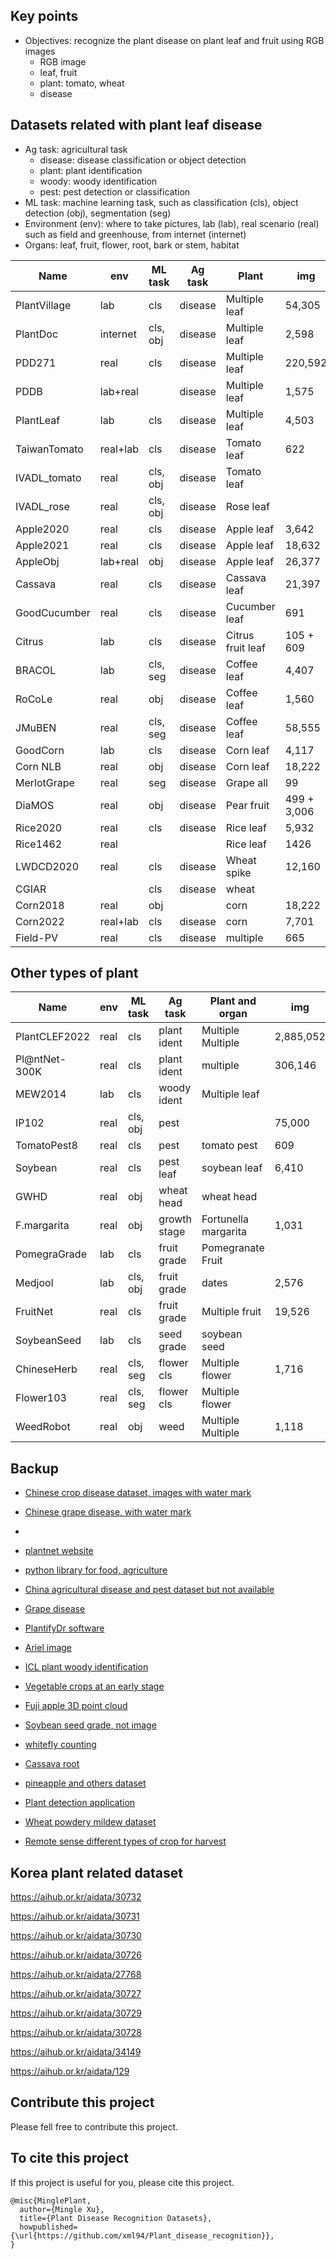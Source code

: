 ## Key points
* Objectives: recognize the plant disease on plant leaf and fruit using RGB images
  * RGB image
  * leaf, fruit
  * plant: tomato, wheat
  * disease

## Datasets related with plant leaf disease
* Ag task: agricultural task
  * disease: disease classification or object detection
  * plant: plant identification
  * woody: woody identification
  * pest: pest detection or classification
* ML task: machine learning task, such as classification (cls), object detection (obj), segmentation (seg)
* Environment (env): where to take pictures, lab (lab), real scenario (real) such as field and greenhouse, from internet (internet) 
* Organs: leaf, fruit, flower, root, bark or stem, habitat

| Name         | env      | ML task  | Ag task | Plant             | img         | class | Paper                                                                                   | Dataset                                                                                                           |
|--------------|----------|----------|---------|-------------------|-------------|-------|-----------------------------------------------------------------------------------------|-------------------------------------------------------------------------------------------------------------------|
| PlantVillage | lab      | cls      | disease | Multiple leaf     | 54,305      | 38    | [Paper](https://arxiv.org/abs/1511.08060)                                               | [Dataset](https://github.com/spMohanty/PlantVillage-Dataset/tree/master/raw/color)                                |
| PlantDoc     | internet | cls, obj | disease | Multiple leaf     | 2,598       | 17    | [Paper](https://dl.acm.org/doi/pdf/10.1145/3371158.3371196)                             | [Dataset](https://github.com/pratikkayal/PlantDoc-Dataset)                                                        |
| PDD271       | real     | cls      | disease | Multiple leaf     | 220,592     | 271   | [Paper](https://ieeexplore.ieee.org/stamp/stamp.jsp?arnumber=9325065&tag=1)             | [Sample](https://github.com/liuxindazz/PDD271)                                                                    |
| PDDB         | lab+real |          | disease | Multiple leaf     | 1,575       | 79    | [Paper](https://www.sciencedirect.com/science/article/pii/S1537511018307797)            | [Dataset](https://www.digipathos-rep.cnptia.embrapa.br/jspui/)                                                    |
| PlantLeaf    | lab      | cls      | disease | Multiple leaf     | 4,503       | 22    |                                                                                         | [Dataset](https://data.mendeley.com/datasets/hb74ynkjcn/5)                                                        |
| TaiwanTomato | real+lab | cls      | disease | Tomato leaf       | 622         | 5     |                                                                                         | [Dataset](https://data.mendeley.com/datasets/ngdgg79rzb/1)                                                        |
| IVADL_tomato | real     | cls, obj | disease | Tomato leaf       |             |       |                                                                                         | [Dataset](https://github.com/IVADL/tomato-disease-detector)                                                       |
| IVADL_rose   | real     | cls, obj | disease | Rose leaf         |             |       |                                                                                         | [Dataset](https://github.com/IVADL/tomato-disease-detector)                                                       |
| Apple2020    | real     | cls      | disease | Apple leaf        | 3,642       | 4     | [Paper](https://bsapubs.onlinelibrary.wiley.com/doi/pdfdirect/10.1002/aps3.11390)       | [Dataset](https://www.kaggle.com/competitions/plant-pathology-2020-fgvc7/data)                                    |
| Apple2021    | real     | cls      | disease | Apple leaf        | 18,632      | 6     | [Paper](https://vision.cornell.edu/se3/wp-content/uploads/2021/09/029.pdf)              | [Dataset](https://www.kaggle.com/competitions/plant-pathology-2021-fgvc8/data)                                    |
| AppleObj     | lab+real | obj      | disease | Apple leaf        | 26,377      | 5     | [Paper](https://cdmd.cnki.com.cn/Article/CDMD-10712-1019901670.htm)                     |                                                                                                                   |
| Cassava      | real     | cls      | disease | Cassava leaf      | 21,397      | 5     | [Paper](https://www.frontiersin.org/articles/10.3389/fpls.2017.01852/full)              | [Dataset](https://www.kaggle.com/competitions/cassava-leaf-disease-classification/data)                           |
| GoodCucumber | real     | cls      | disease | Cucumber leaf     | 691         | 2     |                                                                                         | [Dataset](https://www.kaggle.com/datasets/kareem3egm/cucumber-plant-diseases-dataset)                             |
| Citrus       | lab      | cls      | disease | Citrus fruit leaf | 105 + 609   | 5 + 5 | [Paper](https://www.sciencedirect.com/science/article/pii/S2352340919306948?via%3Dihub) | [Dataset](https://data.mendeley.com/datasets/3f83gxmv57/2)                                                        |
| BRACOL       | lab      | cls, seg | disease | Coffee leaf       | 4,407       | 4     | [Paper](https://arxiv.org/abs/1907.11561)                                               | [Dataset](https://data.mendeley.com/datasets/yy2k5y8mxg/1)                                                        |
| RoCoLe       | real     | obj      | disease | Coffee leaf       | 1,560       | 2     | [Paper](https://www.sciencedirect.com/science/article/pii/S2352340919307693?via%3Dihub) | [Dataset](https://data.mendeley.com/datasets/c5yvn32dzg/2)                                                        |
| JMuBEN       | real     | cls, seg | disease | Coffee leaf       | 58,555      | 5     | [Paper](https://www.sciencedirect.com/science/article/pii/S2352340921004261?via%3Dihub) | [Dataset](https://www.sciencedirect.com/science/article/pii/S2352340921004261?via%3Dihub)                         |
| GoodCorn     | lab      | cls      | disease | Corn leaf         | 4,117       | 2     |                                                                                         | [Dataset](https://www.kaggle.com/datasets/rabbityashow/corn-leaf-diseasesnlb)                                     |
| Corn NLB     | real     | obj      | disease | Corn leaf         | 18,222      | 2     |                                                                                         | [Dataset](https://osf.io/p67rz/)                                                                                  |
| MerlotGrape  | real     | seg      | disease | Grape all         | 99          | 7     | [Paper](https://www.sciencedirect.com/science/article/pii/S2352340921005345?via%3Dihub) | [Dataset](https://www.sciencedirect.com/science/article/pii/S2352340921005345?via%3Dihub)                         |
| DiaMOS       | real     | obj      | disease | Pear fruit        | 499 + 3,006 | 4     | [Paper](https://doi.org/10.5281/zenodo.5557313)                                         | [Dataset](https://doi.org/10.5281/zenodo.5557313)                                                                 |
| Rice2020     | real     | cls      | disease | Rice leaf         | 5,932       | 4     | [Paper](https://www.sciencedirect.com/science/article/pii/S0168169919326997)            | [Dataset](https://data.mendeley.com/datasets/fwcj7stb8r/1)                                                        |
| Rice1462     | real     |          |         | Rice leaf         | 1426        | 9     | [Paper](https://www.sciencedirect.com/science/article/pii/S1537511020300830?via%3Dihub) | [Dataset](https://drive.google.com/drive/folders/1ewBesJcguriVTX8sRJseCDbXAF_T4akK)                               |
| LWDCD2020    | real     | cls      | disease | Wheat spike       | 12,160      | 10    | [Paper](https://www.sciencedirect.com/science/article/pii/S2352914821001313)            | [Part ](https://github.com/lakshaygoyal425/Wheat-Disease-Detection)                                               |
| CGIAR        |          | cls      | disease | wheat             |             | 3     |                                                                                         | [Dataset](https://www.kaggle.com/datasets/shadabhussain/cgiar-computer-vision-for-crop-disease?resource=download) |
| Corn2018     | real     | obj      |         | corn              | 18,222      | 1     | [Paper](https://bmcresnotes.biomedcentral.com/articles/10.1186/s13104-018-3548-6)       | [Dataset](https://osf.io/p67rz/)                                                                                  |
| Corn2022     | real+lab | cls      | disease | corn              | 7,701       | 4     | [Paper](https://www.frontiersin.org/articles/10.3389/fpls.2022.864486/full)             | [Dataset](https://github.com/haiyang-qian/code-and-dataset)                                                       |
| Field-PV     | real     | cls      | disease | multiple          | 665         | 38    | [Paper](https://www.sciencedirect.com/science/article/pii/S0168169921005408)            | [Dataset](https://github.com/PatrickGui/FPDR/tree/master)                                                         |

## Other types of plant
| Name          | env      | ML task  | Ag task      | Plant and organ      | img         | class  | Paper                                                                                           | Dataset                                                                                          |
|---------------|----------|----------|--------------|----------------------|-------------|--------|-------------------------------------------------------------------------------------------------|--------------------------------------------------------------------------------------------------|
| PlantCLEF2022 | real     | cls      | plant ident  | Multiple Multiple    | 2,885,052   | 80,000 | [Paper](https://www.aicrowd.com/challenges/lifeclef-2022-plant#citations)                       | [Dataset](https://www.imageclef.org/PlantCLEF2022)                                               | 
| Pl@ntNet-300K | real     | cls      | plant ident  | multiple             | 306,146     | 1,081  | [Paper](https://openreview.net/pdf?id=eLYinD0TtIt)                                              | [Dataset](https://zenodo.org/record/4726653#.YqSaOnZBwuV)                                        |
| MEW2014       | lab      | cls      | woody ident  | Multiple leaf        |             | 151    | [Paper](https://www.sciencedirect.com/science/article/pii/S1537511013000731)                    | [Dataset](http://zoi.utia.cas.cz/node/662)                                                       | 
| IP102         | real     | cls, obj | pest         |                      | 75,000      | 102    | [Paper](https://ieeexplore.ieee.org/document/8954351)                                           | [Dataset](https://github.com/xpwu95/IP102)                                                       |
| TomatoPest8   | real     | cls      | pest         | tomato pest          | 609         | 8      |                                                                                                 | [Dataset](https://data.mendeley.com/datasets/s62zm6djd2/1)                                       |
| Soybean       | real     | cls      | pest leaf    | soybean leaf         | 6,410       | 3      | [Paper](https://www.sciencedirect.com/science/article/pii/S2352340921010313?via%3Dihub)         | [Dataset](https://data.mendeley.com/datasets/bycbh73438/1)                                       |
| GWHD          | real     | obj      | wheat head   | wheat head           |             |        | [Paper](https://arxiv.org/abs/2005.02162)                                                       | [Dataet](https://www.kaggle.com/competitions/global-wheat-detection/data)                        |
| F.margarita   | real     | obj      | growth stage | Fortunella margarita | 1,031       | 3      | [Paper](https://www.sciencedirect.com/science/article/pii/S2352340921005771?via%3Dihub)         | [Dataset](https://data.mendeley.com/datasets/wnv4bszczz/1)                                       |
| PomegraGrade  | lab      | cls      | fruit grade  | Pomegranate Fruit    |             | 3      | [paper](https://doi.org/10.1016/j.dib.2021.107249)                                              | [Dataset](https://www.kaggle.com/datasets/kumararun37/pomegranate-fruit-dataset)                 |
| Medjool       | lab      | cls, obj | fruit grade  | dates                | 2,576       | 3      | [Paper](https://www.sciencedirect.com/science/article/pii/S2352340921004005?via%3Dihub)         | [Dataset](http://dx.doi.org/10.17632/872xk9npmz.1)                                               |
| FruitNet      | real     | cls      | fruit grade  | Multiple fruit       | 19,526      | 3      | [Paper](https://www.sciencedirect.com/science/article/pii/S2352340921009616?via%3Dihub)         | [Dataset](https://data.mendeley.com/datasets/b6fftwbr2v/1)                                       |
| SoybeanSeed   | lab      | cls      | seed grade   | soybean seed         |             |        | [Paper](https://www.sciencedirect.com/science/article/pii/S2352340919300010?via%3Dihub)         |                                                                                                  |
| ChineseHerb   | real     | cls, seg | flower cls   | Multiple flower      | 1,716       | 12     | [Paper](https://www.sciencedirect.com/science/article/pii/S2352340921009306?via%3Dihub#fig0001) | [Dataset](https://doi.org/10.17632/r3z6vp396m.1)                                                 |
| Flower103     | real     | cls, seg | flower cls   | Multiple flower      |             | 103    | [Paper](https://ieeexplore.ieee.org/document/4756141)                                           |                                                                                                  |
| WeedRobot     | real     | obj      | weed         | Multiple Multiple    | 1,118       |        | [Paper](https://www.sciencedirect.com/science/article/pii/S2352340920307277?via%3Dihub )        | [Dataset](https://data.mendeley.com/datasets/nj4vtk4tt6/1)                                       |

 
## Backup
* [Chinese crop disease dataset, images with water mark](https://www.scidb.cn/en/detail?dataSetId=633694461276192770)
* [Chinese grape disease, with water mark](https://www.scidb.cn/en/detail?dataSetId=76b39c9c435d4035b5076412c2ddcb61)
* 
* [plantnet website](https://plantnet.org/en/)
* [python library for food, agriculture](https://github.com/Project-AgML/AgML)
* [China agricultural disease and pest dataset but not available](http://www.icgroupcas.cn/website_bchtk/tuku_jiangdou.html)
* [Grape disease](https://link.springer.com/chapter/10.1007/978-3-031-06430-2_32)
* [PlantifyDr software](https://www.kaggle.com/datasets/lavaman151/plantifydr-dataset)
* [Ariel image](https://arxiv.org/pdf/2004.09754.pdf)
* [ICL plant woody identification](https://ieeexplore.ieee.org/document/6257486)
* [Vegetable crops at an early stage](https://www.sciencedirect.com/science/article/pii/S2352340922002463?via%3Dihub)
* [Fuji apple 3D point cloud](https://doi.org/10.1016/j.dib.2021.107629)
* [Soybean seed grade, not image](https://www.sciencedirect.com/science/article/pii/S2352340919300010?via%3Dihub)
* [whitefly counting](https://doi.org/10.1016/j.dib.2022.107911)
* [Cassava root](https://doi.org/10.1016/j.dib.2020.106170)
* [pineapple and others dataset](https://github.com/rodrigobressan/digipathos)
* [Plant detection application](https://github.com/PuneethReddyHC/leaf-diseases-predition)

* [Wheat powdery mildew dataset](https://www.scidb.cn/en/detail?dataSetId=557575344966598656)
* [Remote sense different types of crop for harvest](https://openreview.net/forum?id=JtjzUXPEaCu)

## Korea plant related dataset
https://aihub.or.kr/aidata/30732

https://aihub.or.kr/aidata/30731

https://aihub.or.kr/aidata/30730

https://aihub.or.kr/aidata/30726

https://aihub.or.kr/aidata/27768

https://aihub.or.kr/aidata/30727

https://aihub.or.kr/aidata/30729

https://aihub.or.kr/aidata/30728

https://aihub.or.kr/aidata/34149

https://aihub.or.kr/aidata/129



## Contribute this project
Please fell free to contribute this project.


## To cite this project
If this project is useful for you, please cite this project.
```
@misc{MinglePlant,
  author={Mingle Xu},
  title={Plant Disease Recognition Datasets},
  howpublished={\url{https://github.com/xml94/Plant_disease_recognition}},
}
```
